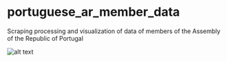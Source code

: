 # portuguese_ar_member_data
 Scraping processing and visualization of data of members of the Assembly of the Republic of Portugal

![alt text](https://github.com/HMDomingues/portuguese_ar_member_data/tree/main/outputs/Legis_av.png?raw=true)